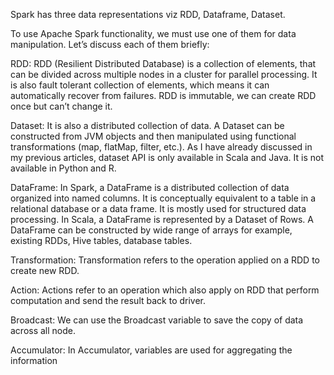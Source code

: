Spark has three data representations viz RDD, Dataframe, Dataset. 

To use Apache Spark functionality, we must use one of them for data manipulation. Let’s discuss each of them briefly:

RDD: RDD (Resilient Distributed Database) is a collection of elements, that can be divided across multiple nodes in a cluster for parallel processing. It is also fault tolerant collection of elements, which means it can automatically recover from failures. RDD is immutable, we can create RDD once but can’t change it.

Dataset: It is also a distributed collection of data. A Dataset can be constructed from JVM objects and then manipulated using functional transformations (map, flatMap, filter, etc.). As I have already discussed in my previous articles, dataset API is only available in Scala and Java. It is not available in Python and R.

DataFrame: In Spark, a DataFrame is a distributed collection of data organized into named columns. It is conceptually equivalent to a table in a relational database or a data frame. It is mostly used for structured data processing. In Scala, a DataFrame is represented by a Dataset of Rows. A DataFrame can be constructed by wide range of arrays for example, existing RDDs, Hive tables, database tables.

Transformation: Transformation refers to the operation applied on a RDD to create new RDD.

Action: Actions refer to an operation which also apply on RDD that perform computation and send the result back to driver.

Broadcast: We can use the Broadcast variable to save the copy of data across all node.

Accumulator: In Accumulator, variables are used for aggregating the information